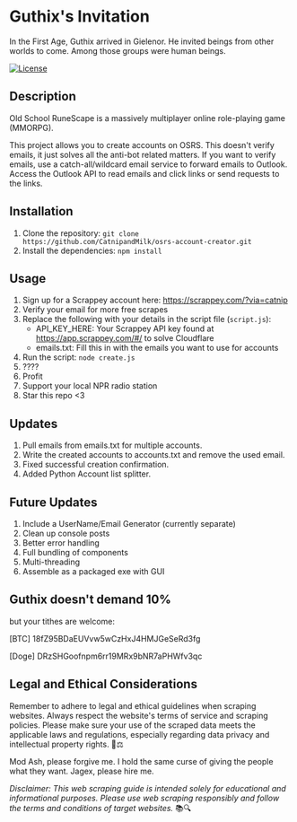 # Guthix's Invitation

In the First Age, Guthix arrived in Gielenor. He invited beings from other worlds to come. Among those groups were human beings.

[![License](https://img.shields.io/badge/license-MIT-blue.svg)](LICENSE)

## Description

Old School RuneScape is a massively multiplayer online role-playing game (MMORPG).

This project allows you to create accounts on OSRS. This doesn't verify emails, it just solves all the anti-bot related matters.
If you want to verify emails, use a catch-all/wildcard email service to forward emails to Outlook. Access the Outlook API to read emails and click links or send requests to the links.

## Installation

1. Clone the repository: `git clone https://github.com/CatnipandMilk/osrs-account-creator.git`
2. Install the dependencies: `npm install`

## Usage
1. Sign up for a Scrappey account here: https://scrappey.com/?via=catnip
2. Verify your email for more free scrapes
3. Replace the following with your details in the script file (`script.js`):
   - API_KEY_HERE: Your Scrappey API key found at https://app.scrappey.com/#/ to solve Cloudflare
   - emails.txt: Fill this in with the emails you want to use for accounts
4. Run the script: `node create.js`
5. ????
6. Profit
7. Support your local NPR radio station
8. Star this repo <3

## Updates
1. Pull emails from emails.txt for multiple accounts.
2. Write the created accounts to accounts.txt and remove the used email.
3. Fixed successful creation confirmation.
4. Added Python Account list splitter.


## Future Updates
1. Include a UserName/Email Generator (currently separate)
2. Clean up console posts
3. Better error handling
4. Full bundling of components
5. Multi-threading
6. Assemble as a packaged exe with GUI
   

## Guthix doesn't demand 10%
but your tithes are welcome: 

[BTC] 18fZ95BDaEUVvw5wCzHxJ4HMJGeSeRd3fg 

[Doge] DRzSHGoofnpm6rr19MRx9bNR7aPHWfv3qc


## Legal and Ethical Considerations

Remember to adhere to legal and ethical guidelines when scraping websites. Always respect the website's terms of service and scraping policies. Please make sure your use of the scraped data meets the applicable laws and regulations, especially regarding data privacy and intellectual property rights. 🚫⚖️

Mod Ash, please forgive me. I hold the same curse of giving the people what they want.
Jagex, please hire me.

*Disclaimer: This web scraping guide is intended solely for educational and informational purposes. Please use web scraping responsibly and follow the terms and conditions of target websites.* 📚🔍



